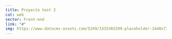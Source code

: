 ```yaml
---
title: Proyecto test 2
cat: web
sector: Front-end
link: "#"
img: https://www.datocms-assets.com/5249/1535301599-placeholder-1440x735.png
---
```


